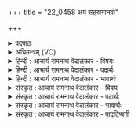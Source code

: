 +++
title = "22_0458 अयं सहस्रमानवो"

+++
<details><summary>पदपाठः</summary>

अ꣣य꣢म्। स꣣ह꣡स्र꣢म्। आ꣡न꣢꣯वः। दृ꣣शः꣢। क꣣वीना꣢म्। म꣣तिः꣢। ज्यो꣡तिः꣢꣯। वि꣡ध꣢꣯र्म। वि। ध꣣र्म। ब्रध्नः꣢। स꣣मी꣡चीः꣢। स꣣म्। ई꣡चीः꣢꣯। उ꣣ष꣡सः꣢। सम्। ऐ꣣रयत्। अरेप꣡सः꣢। अ꣣। रेप꣡सः꣢। स꣡चे꣢꣯तसः। स। चे꣣तसः। स्व꣡स꣢꣯रे। म꣣न्युम꣡न्तः꣢। चि꣣ताः꣢। गोः। ४५८।
</details>

<details><summary>अधिमन्त्रम् (VC)</summary>

- सूर्यः
- गौराङ्गिरसः
- अतिजगती
- निषादः
- ऐन्द्रं काण्डम्
</details>

<details><summary>हिन्दी : आचार्य रामनाथ वेदालंकार - विषयः</summary>

अगले मन्त्र का देवता सूर्य है। आदित्य, परमेश्वर और आचार्य का वर्णन है।
</details>

<details><summary>हिन्दी : आचार्य रामनाथ वेदालंकार - पदार्थः</summary>

पदार्थान्वयभाषाः -  (अयम्) यह सूर्य, परमेश्वर वा आचार्य (सहस्रम्) अकेला भी सहस्र के तुल्य, (आनवः) मनुष्यों के लिए हितकर, (दृशः) द्रष्टा अथवा दर्शन करानेवाला, (कवीनाम्) मेधावी विद्वानों का (मतिः) मतिप्रदाता, और (विधर्म ज्योतिः) विशेष धारक प्रकाश से युक्त है। (ब्रध्नः) महान् यह सूर्य, परमेश्वर वा आचार्य (समीचीः) सम्यक् गतिवाली, (अरेपसः) निर्मल (उषसः) उषाओं को अथवा ज्ञानदीप्तियों को (समैरयत्) भली-भाँति प्रेरित करता है, जिससे (स्वसरे) उज्ज्वल दिन अथवा दिन के समान उज्ज्वल विवेक के प्रकट हो जाने पर (सचेतसः) सहृदय जन (मन्युमन्तः) तेजयुक्त अथवा ब्रह्मवर्चस्वी होकर (गोः) किरणसमूह के अथवा वेदवाणी के (चिताः) ज्ञाता हो जाते हैं ॥२॥ इस मन्त्र में श्लेषालङ्कार है। मतिः और ज्योतिः के अर्थ लक्षणा द्वारा क्रमशः मतिप्रदाता और ज्योतिष्मान् होते हैं। ‘तिर्, तिर्’, ‘समी, समै’ और ‘चेत, चिता’ में छेकानुप्रास तथा सकार, रेफ व तकार की पृथक्-पृथक् अनेक बार आवृत्ति में वृत्त्यनुप्रास अलङ्कार है ॥२॥
</details>

<details><summary>हिन्दी : आचार्य रामनाथ वेदालंकार - भावार्थः</summary>

भावार्थभाषाः -  जैसे सूर्य प्रकाशवती उषाओं को प्रेरित करता है, वैसे ही परमात्मा और आचार्य मनुष्यों में विद्या एवं विवेक की कान्तियों को उत्पन्न करते हैं ॥२॥
</details>

<details><summary>संस्कृत : आचार्य रामनाथ वेदालंकार - विषयः</summary>

अथ सूर्यो देवता। आदित्यं, परमेश्वरम्, आचार्यं च वर्णयति।
</details>

<details><summary>संस्कृत : आचार्य रामनाथ वेदालंकार - पदार्थः</summary>

पदार्थान्वयभाषाः -  (अयम्) एष सूर्यः परमेश्वर आचार्यो वा (सहस्रम्) एकोऽपि सन् शक्त्या सहस्रतुल्यः (आनवः२) अनुभ्यो मनुष्येभ्यो हितः। अनवः इति मनुष्यनामसु पठितम्। निघं० २।३, तेभ्यो हितः। (दृशः) द्रष्टा दर्शयिता वा, (कवीनाम्) विदुषाम् (मतिः) मतिप्रदाता (विधर्म ज्योतिः) विशेषधारकप्रकाशश्च वर्तते। (ब्रध्नः) महान् एषः। ब्रध्न इति महन्नाम। निघं० ३।३। (समीचीः) सम्यगञ्चनाः, (अरेपसः) निर्मलाः (उषसः) प्रभातदीप्तीः ज्ञानदीप्तीर्वा (समैरयत्) सम्यक् प्रेरयति, येन (स्वसरे) उज्ज्वले दिवसे, दिवसवदुज्ज्वले विवेके वा जाते सति। स्वसराणि अहानि भवन्ति स्वयंसारीणि, अपि वा स्वः आदित्यो भवति स एनानि सारयति। निरु० ५।४। (सचेतसः) सहृदयाः जनाः (मन्युमन्तः) तेजोयुक्ताः ब्रह्मवर्चस्विनो वा सन्तः (गोः) किरणसमूहस्य वेदवाचो वा (चिताः) ज्ञातारः, भवन्तीति शेषः। चिती संज्ञाने धातोः ‘इगुपधज्ञाप्रीकिरः कः। अ० ३।१।१३५’ इति कः प्रत्ययः ॥२॥३ अत्र श्लेषालङ्कारः। मतिः, ज्योतिः इत्यनयोः क्रमेण मतिप्रदातरि ज्योतिष्मति च लक्षणा। ‘तिर्, तिर्’, ‘समी, समै’, ‘चेत, चिता’ इत्यत्र छेकानुप्रासः, सकाररेफतकाराणां पृथक् पृथगसकृदावृत्तौ च वृत्त्यनुप्रासः ॥२॥
</details>

<details><summary>संस्कृत : आचार्य रामनाथ वेदालंकार - भावार्थः</summary>

भावार्थभाषाः -  यथा सूर्यः प्रकाशवतीरुषसः प्रेरयति तथैव परमेश्वर आचार्यश्च जनेषु विद्याविवेककान्तीर्जनयतः ॥२॥
</details>

<details><summary>संस्कृत : आचार्य रामनाथ वेदालंकार - पादटिप्पनी</summary>

टिप्पणी:   १. अथ० ७।२२।१, २। ऋषिः ब्रह्मा, देवता ब्रध्नः। अयं सहस्रमा नो दृशे कवीनां मतिर्ज्योतिर्विधर्मणि ॥१॥ ब्रध्नः समीचीरुषसः समैरयन्। अरेपसः सचेतसः स्वसरे मन्युमत्तमाश्चिते गोः ॥२॥ इति पाठः। २. ‘सहस्रमानवः सहस्रसंख्याकाः मनुष्या यस्य सः। सहस्रसंख्याकैर्मनुष्यैरिवावस्थितै रश्मिभिर्युक्तः’ इति सायणीयं व्याख्यानं तु पदकारविरुद्धं ‘सहस्रम् आनवः’ इति पदपाठात्, स्वरविरुद्धं च। ३. तेजस्विनः चन्द्रमःप्रभृतयः गोः आदित्यात् चिताः उपचिताः भवन्ति तेजसा—इति भ०। तेजस्विनश्चन्द्रमःप्रभृतयः गोः आदित्यस्य तेजसा चिताः अपचिताः भवन्ति, विगततेजस्का भवन्तीत्यर्थः—इति सा०।
</details>